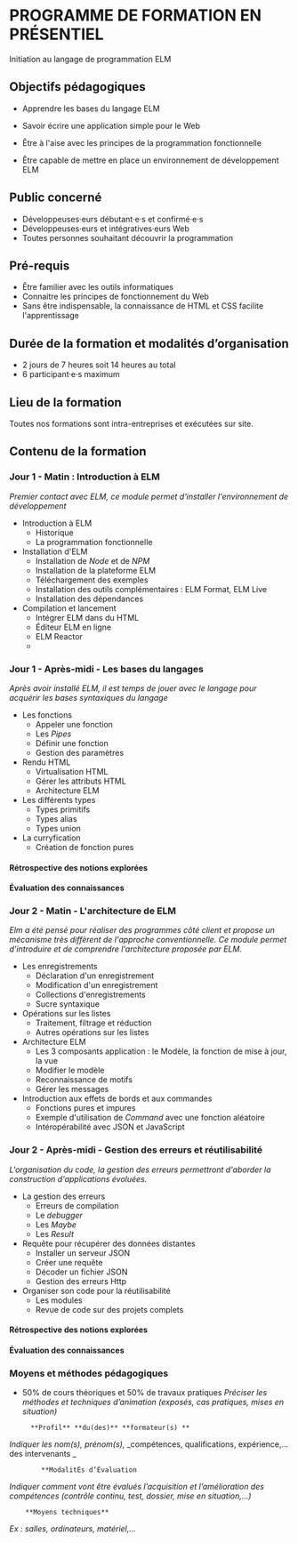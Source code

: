 # PROGRAMME DE FORMATION EN PRÉSENTIEL

Initiation au langage de programmation ELM

## Objectifs pédagogiques

- Apprendre les bases du langage ELM
- Savoir écrire une application simple pour le Web 
- Être à l'aise avec les principes de la programmation fonctionnelle
  
- Être capable de mettre en place un environnement de développement ELM

## Public concerné

- Développeuses·eurs débutant·e·s et confirmé·e·s
- Développeuses·eurs et intégratives·eurs Web
- Toutes personnes souhaitant découvrir la programmation

## Pré-requis

- Être familier avec les outils informatiques
- Connaitre les principes de fonctionnement du Web
- Sans être indispensable, la connaissance de HTML et CSS facilite l'apprentissage

## Durée de la formation et modalités d’organisation

- 2 jours de 7 heures soit 14 heures au total
- 6 participant·e·s maximum

## Lieu de la formation

Toutes nos formations sont intra-entreprises et exécutées sur site.
		
## Contenu de la formation

### Jour 1 - Matin : Introduction à ELM
*Premier contact avec ELM, ce module permet d'installer l'environnement de développement*  

- Introduction à ELM
    * Historique
    * La programmation fonctionnelle 
- Installation d'ELM
    * Installation de *Node* et de *NPM*
    * Installation de la plateforme ELM
    * Téléchargement des exemples
    * Installation des outils complémentaires : ELM Format, ELM Live
    * Installation des dépendances
- Compilation et lancement
    - Intégrer ELM dans du HTML
    - Éditeur ELM en ligne
    - ELM Reactor
    - 
### Jour 1 - Après-midi - Les bases du langages
*Après avoir installé ELM, il est temps de jouer avec le langage pour acquérir les bases syntaxiques du langage*  

- Les fonctions
    - Appeler une fonction
    - Les *Pipes*
    - Définir une fonction
    - Gestion des paramètres
- Rendu HTML
    - Virtualisation HTML
    - Gérer les attributs HTML
    - Architecture ELM
- Les différents types
    - Types primitifs
    - Types alias
    - Types union
- La curryfication
    - Création de fonction pures

#### Rétrospective des notions explorées
#### Évaluation des connaissances

### Jour 2 - Matin - L'architecture de ELM
*Elm a été pensé pour réaliser des programmes côté client et propose un mécanisme très diffèrent de l'approche conventionnelle. Ce module permet d'introduire et de comprendre l'architecture proposée par ELM.*  

- Les enregistrements
    - Déclaration d'un enregistrement
    - Modification d'un enregistrement
    - Collections d'enregistrements
    - Sucre syntaxique
- Opérations sur les listes
    - Traitement, filtrage et réduction
    - Autres opérations sur les listes
- Architecture ELM
    - Les 3 composants application : le Modèle, la fonction de mise à jour, la vue
    - Modifier le modèle
    - Reconnaissance de motifs
    - Gérer les messages
- Introduction aux effets de bords et aux commandes
    - Fonctions pures et impures
    - Exemple d'utilisation de *Command* avec une fonction aléatoire
    - Intéropérabilité avec JSON et JavaScript

### Jour 2 - Après-midi - Gestion des erreurs et réutilisabilité
*L'organisation du code, la gestion des erreurs permettront d'aborder la construction d'applications évoluées.*

- La gestion des erreurs
    - Erreurs de compilation
    - Le *debugger*
    - Les *Maybe*
    - Les *Result*
- Requête pour récupérer des données distantes
    - Installer un serveur JSON
    - Créer une requête
    - Décoder un fichier JSON
    - Gestion des erreurs Http
- Organiser son code pour la réutilisabilité
    - Les modules
    - Revue de code sur des projets complets

#### Rétrospective des notions explorées
#### Évaluation des connaissances

### Moyens et méthodes pédagogiques
- 50% de cours théoriques et 50% de travaux pratiques 
_Préciser les méthodes et techniques_ _d’animation_ _(exposés, cas pratiques, mises en situation)_

		**Profil** **du(des)** **formateur(s) **

_Indiquer les_ _nom(s), prénom(s),_ _compétences, qualifications, expérience,… des intervenants _

			**ModalitÉs d’Évaluation 

_Indiquer comment vont être évalués l’acquisition et l’amélioration des compétences (contrôle continu, test, dossier, mise en situation,…)_

		**Moyens techniques** 

_Ex : salles, ordinateurs, matériel,…_

